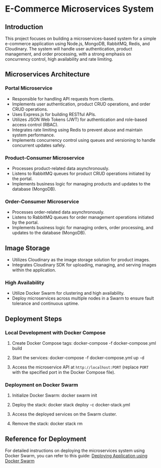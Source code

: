 # E-Commerce Microservices System

## Introduction

This project focuses on building a microservices-based system for a simple e-commerce application using Node.js, MongoDB, RabbitMQ, Redis, and Cloudinary. The system will handle user authentication, product management, and order processing, with a strong emphasis on concurrency control, high availability and rate limiting.

## Microservices Architecture

### Portal Microservice

- Responsible for handling API requests from clients.
- Implements user authentication, product CRUD operations, and order CRUD operations.
- Uses Express.js for building RESTful APIs.
- Utilizes JSON Web Tokens (JWT) for authentication and role-based access control (RBAC).
- Integrates rate limiting using Redis to prevent abuse and maintain system performance.
- Implements concurrency control using queues and versioning to handle concurrent updates safely.

### Product-Consumer Microservice

- Processes product-related data asynchronously.
- Listens to RabbitMQ queues for product CRUD operations initiated by the portal.
- Implements business logic for managing products and updates to the database (MongoDB).

### Order-Consumer Microservice

- Processes order-related data asynchronously.
- Listens to RabbitMQ queues for order management operations initiated by the portal.
- Implements business logic for managing orders, order processing, and updates to the database (MongoDB).

## Image Storage

- Utilizes Cloudinary as the image storage solution for product images.
- Integrates Cloudinary SDK for uploading, managing, and serving images within the application.

### High Availability

- Utilize Docker Swarm for clustering and high availability.
- Deploy microservices across multiple nodes in a Swarm to ensure fault tolerance and continuous uptime.

## Deployment Steps

### Local Development with Docker Compose

1. Create Docker Compose tags: docker-compose -f docker-compose.yml build

2. Start the services: docker-compose -f docker-compose.yml up -d

3. Access the microservice API at `http://localhost:PORT` (replace `PORT` with the specified port in the Docker Compose file).

### Deployment on Docker Swarm

1. Initialize Docker Swarm: docker swarm init

2. Deploy the stack: docker stack deploy -c docker-stack.yml <stack-name>

3. Access the deployed services on the Swarm cluster.

4. Remove the stack: docker stack rm <stack-name>

## Reference for Deployment

For detailed instructions on deploying the microservices system using Docker Swarm, you can refer to this guide:
[Deploying Application using Docker Swarm](https://medium.com/@sushantkapare1717/deploying-application-using-docker-swarm-5b761a61aa48)
